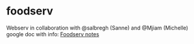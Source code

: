 # foodserv
Webserv in collaboration with @salbregh (Sanne) and @Mjiam (Michelle) <br>
google doc with info:
<a href="https://docs.google.com/document/d/18uzqzIOv8Ido3CESR0zDK2yZXpZGLrgRSlp6_7gBzyU/edit?usp=sharing">Foodserv notes</a>
